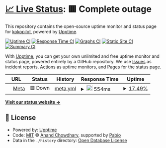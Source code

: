 # [📈 Live Status](https://kokopilot.github.io/upptime-ng-bgn): <!--live status--> **🟥 Complete outage**

This repository contains the open-source uptime monitor and status page for [kokopilot](https://kokopilot.github.io/upptime-ng-bgn), powered by [Upptime](https://github.com/upptime/upptime).

[![Uptime CI](https://github.com/kokopilot/upptime-ng-bgn/workflows/Uptime%20CI/badge.svg)](https://github.com/kokopilot/upptime-ng-bgn/actions?query=workflow%3A%22Uptime+CI%22)
[![Response Time CI](https://github.com/kokopilot/upptime-ng-bgn/workflows/Response%20Time%20CI/badge.svg)](https://github.com/kokopilot/upptime-ng-bgn/actions?query=workflow%3A%22Response+Time+CI%22)
[![Graphs CI](https://github.com/kokopilot/upptime-ng-bgn/workflows/Graphs%20CI/badge.svg)](https://github.com/kokopilot/upptime-ng-bgn/actions?query=workflow%3A%22Graphs+CI%22)
[![Static Site CI](https://github.com/kokopilot/upptime-ng-bgn/workflows/Static%20Site%20CI/badge.svg)](https://github.com/kokopilot/upptime-ng-bgn/actions?query=workflow%3A%22Static+Site+CI%22)
[![Summary CI](https://github.com/kokopilot/upptime-ng-bgn/workflows/Summary%20CI/badge.svg)](https://github.com/kokopilot/upptime-ng-bgn/actions?query=workflow%3A%22Summary+CI%22)

With [Upptime](https://upptime.js.org), you can get your own unlimited and free uptime monitor and status page, powered entirely by a GitHub repository. We use [Issues](https://github.com/kokopilot/upptime-ng-bgn/issues) as incident reports, [Actions](https://github.com/kokopilot/upptime-ng-bgn/actions) as uptime monitors, and [Pages](https://kokopilot.github.io/upptime-ng-bgn) for the status page.

<!--start: status pages-->
<!-- This summary is generated by Upptime (https://github.com/upptime/upptime) -->
<!-- Do not edit this manually, your changes will be overwritten -->
<!-- prettier-ignore -->
| URL | Status | History | Response Time | Uptime |
| --- | ------ | ------- | ------------- | ------ |
| <img alt="" src="https://icons.duckduckgo.com/ip3/www.meta.com.ico" height="13"> [Meta](https://www.meta.com) | 🟥 Down | [meta.yml](https://github.com/kokopilot/upptime-ng-bgn/commits/HEAD/history/meta.yml) | <details><summary><img alt="Response time graph" src="./graphs/meta/response-time-week.png" height="20"> 554ms</summary><br><a href="https://kokopilot.github.io/upptime-ng-bgn/history/meta"><img alt="Response time 554" src="https://img.shields.io/endpoint?url=https%3A%2F%2Fraw.githubusercontent.com%2Fkokopilot%2Fupptime-ng-bgn%2FHEAD%2Fapi%2Fmeta%2Fresponse-time.json"></a><br><a href="https://kokopilot.github.io/upptime-ng-bgn/history/meta"><img alt="24-hour response time 554" src="https://img.shields.io/endpoint?url=https%3A%2F%2Fraw.githubusercontent.com%2Fkokopilot%2Fupptime-ng-bgn%2FHEAD%2Fapi%2Fmeta%2Fresponse-time-day.json"></a><br><a href="https://kokopilot.github.io/upptime-ng-bgn/history/meta"><img alt="7-day response time 554" src="https://img.shields.io/endpoint?url=https%3A%2F%2Fraw.githubusercontent.com%2Fkokopilot%2Fupptime-ng-bgn%2FHEAD%2Fapi%2Fmeta%2Fresponse-time-week.json"></a><br><a href="https://kokopilot.github.io/upptime-ng-bgn/history/meta"><img alt="30-day response time 554" src="https://img.shields.io/endpoint?url=https%3A%2F%2Fraw.githubusercontent.com%2Fkokopilot%2Fupptime-ng-bgn%2FHEAD%2Fapi%2Fmeta%2Fresponse-time-month.json"></a><br><a href="https://kokopilot.github.io/upptime-ng-bgn/history/meta"><img alt="1-year response time 554" src="https://img.shields.io/endpoint?url=https%3A%2F%2Fraw.githubusercontent.com%2Fkokopilot%2Fupptime-ng-bgn%2FHEAD%2Fapi%2Fmeta%2Fresponse-time-year.json"></a></details> | <details><summary><a href="https://kokopilot.github.io/upptime-ng-bgn/history/meta">17.49%</a></summary><a href="https://kokopilot.github.io/upptime-ng-bgn/history/meta"><img alt="All-time uptime 17.49%" src="https://img.shields.io/endpoint?url=https%3A%2F%2Fraw.githubusercontent.com%2Fkokopilot%2Fupptime-ng-bgn%2FHEAD%2Fapi%2Fmeta%2Fuptime.json"></a><br><a href="https://kokopilot.github.io/upptime-ng-bgn/history/meta"><img alt="24-hour uptime 17.49%" src="https://img.shields.io/endpoint?url=https%3A%2F%2Fraw.githubusercontent.com%2Fkokopilot%2Fupptime-ng-bgn%2FHEAD%2Fapi%2Fmeta%2Fuptime-day.json"></a><br><a href="https://kokopilot.github.io/upptime-ng-bgn/history/meta"><img alt="7-day uptime 17.49%" src="https://img.shields.io/endpoint?url=https%3A%2F%2Fraw.githubusercontent.com%2Fkokopilot%2Fupptime-ng-bgn%2FHEAD%2Fapi%2Fmeta%2Fuptime-week.json"></a><br><a href="https://kokopilot.github.io/upptime-ng-bgn/history/meta"><img alt="30-day uptime 17.49%" src="https://img.shields.io/endpoint?url=https%3A%2F%2Fraw.githubusercontent.com%2Fkokopilot%2Fupptime-ng-bgn%2FHEAD%2Fapi%2Fmeta%2Fuptime-month.json"></a><br><a href="https://kokopilot.github.io/upptime-ng-bgn/history/meta"><img alt="1-year uptime 17.49%" src="https://img.shields.io/endpoint?url=https%3A%2F%2Fraw.githubusercontent.com%2Fkokopilot%2Fupptime-ng-bgn%2FHEAD%2Fapi%2Fmeta%2Fuptime-year.json"></a></details>

<!--end: status pages-->

[**Visit our status website →**](https://kokopilot.github.io/upptime-ng-bgn)

## 📄 License

- Powered by: [Upptime](https://github.com/upptime/upptime)
- Code: [MIT](./LICENSE) © [Anand Chowdhary](https://anandchowdhary.com), supported by [Pabio](https://pabio.com)
- Data in the `./history` directory: [Open Database License](https://opendatacommons.org/licenses/odbl/1-0/)
